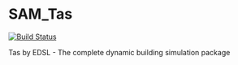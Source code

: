 # SAM_Tas
[![Build Status](https://hldigitalinnovation.visualstudio.com/HLApps/_apis/build/status/SAM/SAM-deploy-SAM_Tas?branchName=master)](https://hldigitalinnovation.visualstudio.com/HLApps/_build/latest?definitionId=28&branchName=master)

Tas by EDSL - The complete dynamic building simulation package
